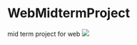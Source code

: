 # WebMidtermProject
mid term project for web
<img src=“https://github.com/asakeev01/WebMidtermProject/blob/master/images/scr1.png”>
